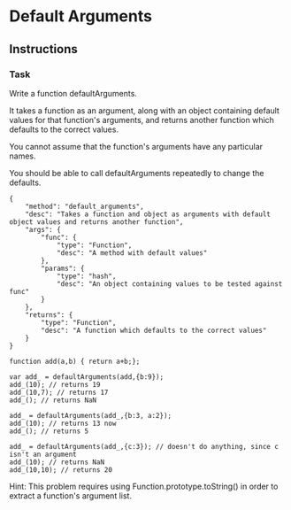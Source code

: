 # Default Arguments


## Instructions
### Task

Write a function defaultArguments. 

It takes a function as an argument, along with an object containing default values for that function's arguments, and returns another function which defaults to the correct values.

You cannot assume that the function's arguments have any particular names.

You should be able to call defaultArguments repeatedly to change the defaults.

```
{
    "method": "default_arguments",
    "desc": "Takes a function and object as arguments with default object values and returns another function",
    "args": {
        "func": {
            "type": "Function", 
            "desc": "A method with default values"
        },
        "params": {
            "type": "hash", 
            "desc": "An object containing values to be tested against func"
        }
    },
    "returns": {
        "type": "Function",
        "desc": "A function which defaults to the correct values"
    }
}
```

```
function add(a,b) { return a+b;};

var add_ = defaultArguments(add,{b:9});
add_(10); // returns 19
add_(10,7); // returns 17
add_(); // returns NaN

add_ = defaultArguments(add_,{b:3, a:2});
add_(10); // returns 13 now
add_(); // returns 5

add_ = defaultArguments(add_,{c:3}); // doesn't do anything, since c isn't an argument
add_(10); // returns NaN
add_(10,10); // returns 20
```
Hint: This problem requires using Function.prototype.toString() in order to extract a function's argument list.
